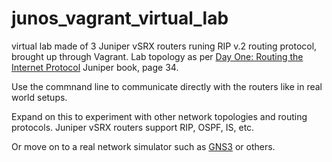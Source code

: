 # junos_vagrant_virtual_lab

virtual lab made of 3 Juniper vSRX routers runing RIP v.2 routing protocol,
brought up through Vagrant.
Lab topology as per [Day One: Routing the Internet Protocol](https://www.juniper.net/us/en/training/jnbooks/day-one/fundamentals-series/routing-internet-protocol/) Juniper book, page 34.

Use the commnand line to communicate directly with the routers like in real world setups.

Expand on this to experiment with other network topologies and routing protocols. Juniper vSRX routers support RIP, OSPF, IS, etc.

Or move on to a real network simulator such as [GNS3](https://www.gns3.com) or others.
